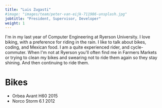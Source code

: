 ```yaml
---
title: "Luis Zugasti"
#image: "images/team/peter-van-eijk-711986-unsplash.jpg"
jobtitle: "President, Supervisor, Developer"
weight: 1
---
```


I'm in my last year of Computer Engineering at Ryerson University. I love
biking, with a preference for riding in the rain. I like to talk about bikes,
coding, and Mexican food. I am a quite experienced rider, and cycle-commuter.
When I'm not at Ryerson you'll often find me in Farmers Markets or trying to
clean my bikes and swearing not to ride them again so they stay shining. And
then continuing to ride them.

# Bikes

- Orbea Avant H60 2015
- Norco Storm 6.1 2012
